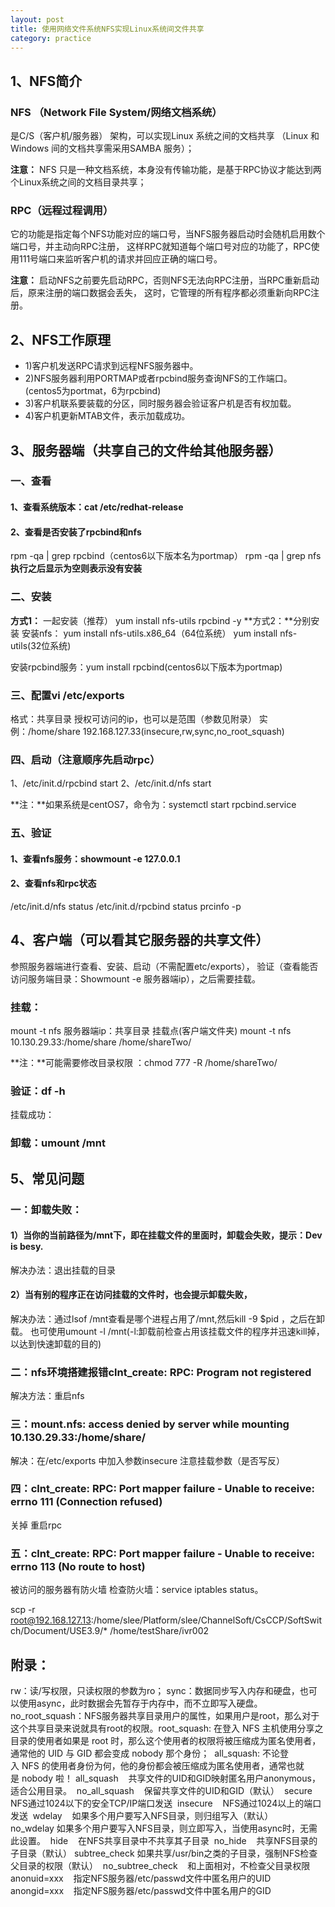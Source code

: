 ```yaml
---
layout: post
title: 使用网络文件系统NFS实现Linux系统间文件共享
category: practice
---
```


## 1、NFS简介
### NFS （Network File System/网络文档系统）
是C/S（客户机/服务器） 架构，可以实现Linux 系统之间的文档共享
（Linux 和Windows 间的文档共享需采用SAMBA 服务）；

**注意：** NFS 只是一种文档系统，本身没有传输功能，是基于RPC协议才能达到两个Linux系统之间的文档目录共享；

### RPC（远程过程调用）
它的功能是指定每个NFS功能对应的端口号，当NFS服务器启动时会随机启用数个端口号，并主动向RPC注册，
这样RPC就知道每个端口号对应的功能了，RPC使用111号端口来监听客户机的请求并回应正确的端口号。

**注意：** 启动NFS之前要先启动RPC，否则NFS无法向RPC注册，当RPC重新启动后，原来注册的端口数据会丢失，
这时，它管理的所有程序都必须重新向RPC注册。

## 2、NFS工作原理

 - 1)客户机发送RPC请求到远程NFS服务器中。
 - 2)NFS服务器利用PORTMAP或者rpcbind服务查询NFS的工作端口。(centos5为portmat，6为rpcbind)
 - 3)客户机联系要装载的分区，同时服务器会验证客户机是否有权加载。
 - 4)客户机更新MTAB文件，表示加载成功。

## 3、服务器端（共享自己的文件给其他服务器）
### 一、查看

#### 1、查看系统版本：cat /etc/redhat-release
#### 2、查看是否安装了rpcbind和nfs
rpm -qa | grep rpcbind（centos6以下版本名为portmap）
rpm -qa | grep nfs
**执行之后显示为空则表示没有安装**

### 二、安装

**方式1：** 一起安装（推荐）
yum install nfs-utils rpcbind -y
**方式2：**分别安装
安装nfs：
yum install nfs-utils.x86_64（64位系统）
yum install nfs-utils(32位系统)

安装rpcbind服务：yum install rpcbind(centos6以下版本为portmap)
### 三、配置vi /etc/exports
格式：共享目录 授权可访问的ip，也可以是范围（参数见附录）
实例：/home/share 192.168.127.33(insecure,rw,sync,no_root_squash)

### 四、启动（注意顺序先启动rpc）

1、/etc/init.d/rpcbind start
2、/etc/init.d/nfs start

**注：**如果系统是centOS7，命令为：systemctl start rpcbind.service

### 五、验证
#### 1、查看nfs服务：showmount -e 127.0.0.1
#### 2、查看nfs和rpc状态

/etc/init.d/nfs status
/etc/init.d/rpcbind status
prcinfo -p

## 4、客户端（可以看其它服务器的共享文件）
参照服务器端进行查看、安装、启动（不需配置etc/exports），
验证（查看能否访问服务端目录：Showmount -e 服务器端ip），之后需要挂载。
### 挂载：
mount -t nfs 服务器端ip：共享目录 挂载点(客户端文件夹)
mount -t nfs 10.130.29.33:/home/share /home/shareTwo/

**注：**可能需要修改目录权限 ：chmod 777 -R /home/shareTwo/

### 验证：df -h
挂载成功：

### 卸载：umount /mnt

## 5、常见问题
### 一：卸载失败：
#### 1）当你的当前路径为/mnt下，即在挂载文件的里面时，卸载会失败，提示：Dev is besy.

解决办法：退出挂载的目录

#### 2）当有别的程序正在访问挂载的文件时，也会提示卸载失败，

解决办法：通过lsof /mnt查看是哪个进程占用了/mnt,然后kill -9 $pid ，之后在卸载。
也可使用umount -l /mnt(-l:卸载前检查占用该挂载文件的程序并迅速kill掉，以达到快速卸载的目的)

### 二：nfs环境搭建报错clnt_create: RPC: Program not registered
解决方法：重启nfs
### 三：mount.nfs: access denied by server while mounting 10.130.29.33:/home/share/
解决：在/etc/exports 中加入参数insecure
注意挂载参数（是否写反）
### 四：clnt_create: RPC: Port mapper failure - Unable to receive: errno 111 (Connection refused)
关掉 重启rpc
### 五：clnt_create: RPC: Port mapper failure - Unable to receive: errno 113 (No route to host)
被访问的服务器有防火墙
检查防火墙：service iptables status。

scp -r root@192.168.127.13:/home/slee/Platform/slee/ChannelSoft/CsCCP/SoftSwitch/Document/USE3.9/* /home/testShare/ivr002

## 附录：
rw：读/写权限，只读权限的参数为ro；
sync：数据同步写入内存和硬盘，也可以使用async，此时数据会先暂存于内存中，而不立即写入硬盘。
no_root_squash：NFS服务器共享目录用户的属性，如果用户是root，那么对于这个共享目录来说就具有root的权限。root_squash: 在登入 NFS 主机使用分享之目录的使用者如果是 root 时，那么这个使用者的权限将被压缩成为匿名使用者，通常他的 UID 与 GID 都会变成 nobody 那个身份； 
all_squash: 不论登入 NFS 的使用者身份为何，他的身份都会被压缩成为匿名使用者，通常也就是 nobody 啦！
all_squash    共享文件的UID和GID映射匿名用户anonymous，适合公用目录。 
no_all_squash    保留共享文件的UID和GID（默认） 
secure    NFS通过1024以下的安全TCP/IP端口发送 
insecure    NFS通过1024以上的端口发送 
wdelay    如果多个用户要写入NFS目录，则归组写入（默认） 
no_wdelay 如果多个用户要写入NFS目录，则立即写入，当使用async时，无需此设置。 
hide    在NFS共享目录中不共享其子目录 
no_hide    共享NFS目录的子目录（默认）
subtree_check 如果共享/usr/bin之类的子目录，强制NFS检查父目录的权限（默认） 
no_subtree_check    和上面相对，不检查父目录权限 
anonuid=xxx    指定NFS服务器/etc/passwd文件中匿名用户的UID 
anongid=xxx    指定NFS服务器/etc/passwd文件中匿名用户的GID